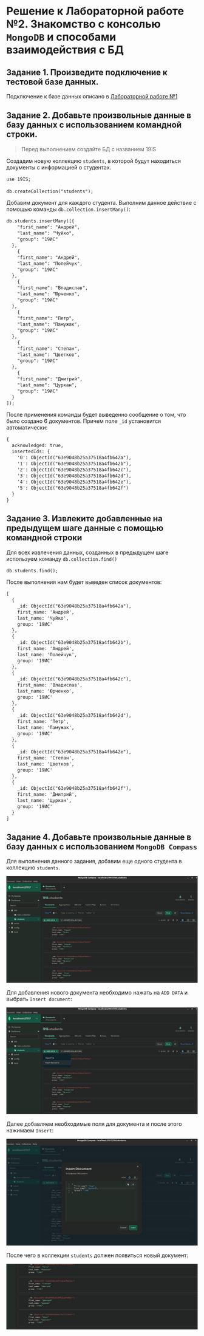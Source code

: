 # Решение к Лабораторной работе №2. Знакомство с консолью `MongoDB` и способами взаимодействия с БД

## Задание 1. Произведите подключение к тестовой базе данных.

Подключение к базе данных описано в [Лабораторной работе №1](lab_1.md)

## Задание 2. Добавьте произвольные данные в базу данных с использованием командной строки.

> Перед выполнением создайте БД с названием 19IS

Создадим новую коллекцию `students`, в которой будут находиться документы с информацией о студентах.

```shell
use 19IS;

db.createCollection("students");
```

Добавим документ для каждого студента. Выполним данное действие с помощью команды `db.collection.insertMany()`:

```shell
db.students.insertMany([{
    "first_name": "Андрей",
    "last_name": "Чуйко",
    "group": "19ИС"
  },
    {
    "first_name": "Андрей",
    "last_name": "Полейчук",
    "group": "19ИС"
  },
    {
    "first_name": "Владислав",
    "last_name": "Юрченко",
    "group": "19ИС"
  },
    {
    "first_name": "Петр",
    "last_name": "Памужак",
    "group": "19ИС"
  },
    {
    "first_name": "Степан",
    "last_name": "Цветков",
    "group": "19ИС"
  },
    {
    "first_name": "Дмитрий",
    "last_name": "Цуркан",
    "group": "19ИС"
  }
]);
```

После применения команды будет выведенно сообщение о том, что было создано 6 документов. Причем поле `_id` установится автоматически:

```shell
{
  acknowledged: true,
  insertedIds: {
    '0': ObjectId("63e9048b25a37518a4fb642a"),
    '1': ObjectId("63e9048b25a37518a4fb642b"),
    '2': ObjectId("63e9048b25a37518a4fb642c"),
    '3': ObjectId("63e9048b25a37518a4fb642d"),
    '4': ObjectId("63e9048b25a37518a4fb642e"),
    '5': ObjectId("63e9048b25a37518a4fb642f")
  }
}
```

## Задание 3. Извлеките добавленные на предыдущем шаге данные с помощью командной строки

Для всех извлечения данных, созданных в предыдущем шаге используем команду `db.collection.find()`
```shell
db.students.find();
```

После выполнения нам будет выведен список документов:

```shell
[
  {
    _id: ObjectId("63e9048b25a37518a4fb642a"),
    first_name: 'Андрей',
    last_name: 'Чуйко',
    group: '19ИС'
  },
  {
    _id: ObjectId("63e9048b25a37518a4fb642b"),
    first_name: 'Андрей',
    last_name: 'Полейчук',
    group: '19ИС'
  },
  {
    _id: ObjectId("63e9048b25a37518a4fb642c"),
    first_name: 'Владислав',
    last_name: 'Юрченко',
    group: '19ИС'
  },
  {
    _id: ObjectId("63e9048b25a37518a4fb642d"),
    first_name: 'Петр',
    last_name: 'Памужак',
    group: '19ИС'
  },
  {
    _id: ObjectId("63e9048b25a37518a4fb642e"),
    first_name: 'Степан',
    last_name: 'Цветков',
    group: '19ИС'
  },
  {
    _id: ObjectId("63e9048b25a37518a4fb642f"),
    first_name: 'Дмитрий',
    last_name: 'Цуркан',
    group: '19ИС'
  }
]
```

## Задание 4. Добавьте произвольные данные в базу данных с использованием `MongoDB Compass`

Для выполнения данного задания, добавим еще одного студента в коллекцию `students`.

![img.png](../images/lab_2_screenshot_1.png)

Для добавления нового документа необходимо нажать на `ADD DATA` и выбрать `Insert document`:

![img_1.png](../images/lab_2_screenshot_2.png)

Далее добавляем необходимые поля для документа и после этого нажимаем `Insert`:

![img_2.png](../images/lab_2_screenshot_3.png)

После чего в коллекции `students` должен появиться новый документ:

![img_3.png](../images/lab_2_screenshot_4.png)
